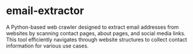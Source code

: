 # email-extractor
A Python-based web crawler designed to extract email addresses from websites by scanning contact pages, about pages, and social media links. This tool efficiently navigates through website structures to collect contact information for various use cases.
